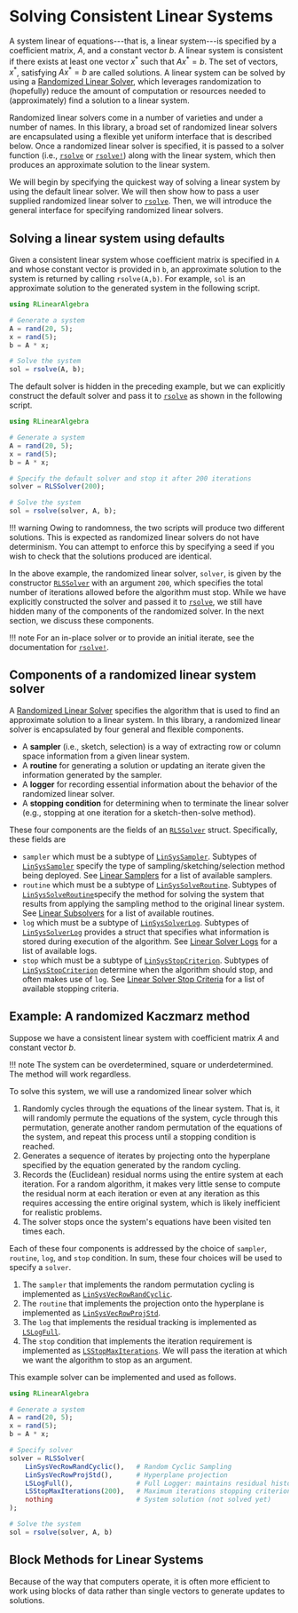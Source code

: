 # Solving Consistent Linear Systems

A system linear of equations---that is, a linear system---is specified by a
  coefficient matrix, $A$, and a constant vector $b.$ A linear system is
  consistent if there exists at least one vector $x^*$ such that $Ax^* = b$. The
  set of vectors, $x^*$, satisfying $Ax^* = b$ are called solutions. A linear
  system can be solved by using a [Randomized Linear Solver](@ref), which
  leverages randomization to (hopefully) reduce the amount of computation or
  resources needed to (approximately) find a solution to a linear system.

Randomized linear solvers come in a number of varieties and under a number of
  names. In this library, a broad set of randomized linear solvers are
  encapsulated using a  flexible yet uniform interface that is described below.
  Once a randomized linear solver is specified, it is passed to a solver
  function (i.e., [`rsolve`](@ref) or [`rsolve!`](@ref)) along with the linear system, which
  then produces an approximate solution to the linear system.

We will begin by specifying the quickest way of solving a linear system by using
  the default linear solver. We will then show how to pass a user supplied
  randomized linear solver to [`rsolve`](@ref). Then, we will introduce the
  general interface for specifying randomized linear solvers.

## Solving a linear system using defaults

Given a consistent linear system whose coefficient matrix is specified in `A`
   and whose constant vector is provided in `b`, an approximate solution to the
   system is returned by calling `rsolve(A,b)`. For example, `sol` is an
   approximate solution to the generated system in the following script.

```julia
using RLinearAlgebra

# Generate a system
A = rand(20, 5);
x = rand(5);
b = A * x;

# Solve the system
sol = rsolve(A, b);
```

The default solver is hidden in the preceding example, but we can explicitly
  construct the default solver and pass it to [`rsolve`](@ref) as shown in the
  following script.

```julia
using RLinearAlgebra

# Generate a system
A = rand(20, 5);
x = rand(5);
b = A * x;

# Specify the default solver and stop it after 200 iterations
solver = RLSSolver(200);

# Solve the system
sol = rsolve(solver, A, b);
```

!!! warning
    Owing  to randomness, the two scripts will produce two different solutions.
    This is expected as randomized linear solvers do not have determinism. You
    can attempt to enforce this by specifying a seed if you wish to check that
    the solutions produced are identical.

In the above example, the randomized linear solver, `solver`, is given by the
  constructor [`RLSSolver`](@ref) with an argument `200`, which specifies the
  total number of iterations allowed before the algorithm must stop. While we
  have explicitly constructed the solver and passed it to [`rsolve`](@ref), we
  still have hidden many of the components of the randomized solver. In the
  next section, we discuss these components.

!!! note
    For an in-place solver or to provide an initial iterate, see the
    documentation for [`rsolve!`](@ref).

## Components of a randomized linear system solver

A [Randomized Linear Solver](@ref) specifies the algorithm that is used to find
  an approximate solution to a linear system. In this library, a randomized
  linear solver is encapsulated by four general and flexible components.

- A **sampler** (i.e., sketch, selection) is a way of extracting row or
  column space information from a given linear system.
- A **routine** for generating a solution or updating an iterate given the
  information generated by the sampler.
- A **logger** for recording essential information about the behavior of the
  randomized linear solver.
- A **stopping condition** for determining when to terminate the linear solver
  (e.g., stopping at one iteration for a sketch-then-solve method).

These four components are the fields of an [`RLSSolver`](@ref) struct.
  Specifically, these fields are

- `sampler` which must be a subtype of [`LinSysSampler`](@ref). Subtypes of
  [`LinSysSampler`](@ref) specify the type of sampling/sketching/selection
  method being deployed. See [Linear Samplers](@ref) for a list of available
  samplers.
- `routine` which must be a subtype of [`LinSysSolveRoutine`](@ref). Subtypes of
  [`LinSysSolveRoutine`](@ref)specify the method for solving the system that
  results from applying the sampling method to the original linear system. See
  [Linear Subsolvers](@ref) for a list of available routines.
- `log` which must be a subtype of [`LinSysSolverLog`](@ref). Subtypes of
  [`LinSysSolverLog`](@ref) provides a struct that specifies what information
  is stored during execution of the algorithm. See [Linear Solver Logs](@ref)
  for a list of available logs.
- `stop` which must be a subtype of [`LinSysStopCriterion`](@ref). Subtypes of
  [`LinSysStopCriterion`](@ref) determine when the algorithm should stop, and
  often makes use of `log`. See [Linear Solver Stop Criteria](@ref) for a list
  of available stopping criteria.

## Example: A randomized Kaczmarz method

Suppose we have a consistent linear system with coefficient matrix $A$ and
  constant vector $b$.

!!! note
    The system can be overdetermined, square or underdetermined. The method will
    work regardless.

To solve this system, we will use a randomized linear solver which

1. Randomly cycles through the equations of the linear system. That is, it will
    randomly permute the equations of the system, cycle through this
    permutation, generate another random permutation of the equations of the system, and repeat this process until a stopping condition is reached.
2. Generates a sequence of iterates by projecting onto the hyperplane specified
    by the equation generated by the random cycling.
3. Records the (Euclidean) residual norms using the entire system at each
    iteration. For a random algorithm, it makes very little sense to compute the
    residual norm at each iteration or even at any iteration as this requires
    accessing the entire original system, which is likely inefficient for
    realistic problems.
4. The solver stops once the system's equations have been visited ten times
    each.

Each of these four components is addressed by the choice of `sampler`,
  `routine`, `log`, and `stop` condition. In sum, these four choices will
  be used to specify a `solver`.

1. The `sampler` that implements the random permutation cycling is implemented
    as [`LinSysVecRowRandCyclic`](@ref).
2. The `routine` that implements the projection onto the hyperplane is
    implemented as [`LinSysVecRowProjStd`](@ref).
3. The `log` that implements the residual tracking is implemented as  
    [`LSLogFull`](@ref).
4. The `stop` condition that implements the iteration requirement is
    implemented as [`LSStopMaxIterations`](@ref). We will pass the iteration at
    which we want the algorithm to stop as an argument.

This example solver can be implemented and used as follows.

```julia
using RLinearAlgebra

# Generate a system
A = rand(20, 5);
x = rand(5);
b = A * x;

# Specify solver
solver = RLSSolver(
    LinSysVecRowRandCyclic(),   # Random Cyclic Sampling
    LinSysVecRowProjStd(),      # Hyperplane projection
    LSLogFull(),                # Full Logger: maintains residual history
    LSStopMaxIterations(200),   # Maximum iterations stopping criterion
    nothing                     # System solution (not solved yet)
);

# Solve the system
sol = rsolve(solver, A, b)
```

## Block Methods for Linear Systems

Because of the way that computers operate, it is often more efficient to work using 
blocks of data rather than single vectors to generate updates to solutions. 
